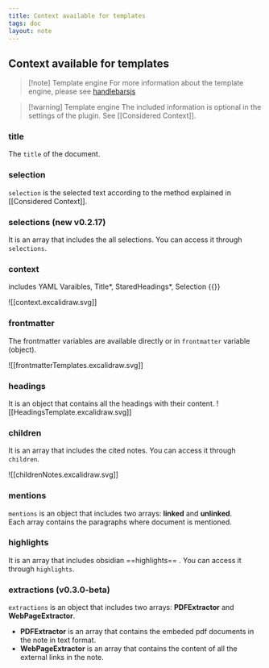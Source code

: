 ```yaml
---
title: Context available for templates
tags: doc
layout: note 
---
```


## Context available for templates 


> [!note] Template engine
> For more information about the template engine, please see [handlebarsjs](https://handlebarsjs.com/)

> [!warning] Template engine
> The included information is optional in the settings of the plugin. See [[Considered Context]].
 

### title
The `title` of the document.  

### selection 
`selection` is the selected text according to the method explained in [[Considered Context]].

### selections (new v0.2.17) 
It is an array that includes the all selections. You can access it through `selections`.

### context 
includes YAML Varaibles, Title*, StaredHeadings*, Selection {{}}

![[context.excalidraw.svg]]
### frontmatter
The frontmatter variables are available directly or in `frontmatter`  variable (object). 

![[frontmatterTemplates.excalidraw.svg]]
### headings
It is an object that contains all the headings with their content.
![[HeadingsTemplate.excalidraw.svg]]

### children
It is an array that includes the cited notes. You can access it through `children`.

![[childrenNotes.excalidraw.svg]]

### mentions
`mentions` is an object that includes two arrays: **linked** and **unlinked**.  
Each array contains the paragraphs where document is mentioned. 

### highlights
It is an array that includes obsidian ==highlights== .  You can access it through `highlights`.

### extractions (v0.3.0-beta)
`extractions` is an object that includes two arrays: **PDFExtractor** and **WebPageExtractor**.  
* **PDFExtractor** is an array that contains the embeded pdf documents in the note in text format.
* **WebPageExtractor** is an array that contains the content of all the external links in the note.
